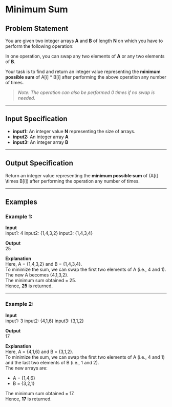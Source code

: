 # Minimum Sum

## Problem Statement
You are given two integer arrays **A** and **B** of length **N** on which you have to perform the following operation:

 In one operation, you can swap any two elements of **A** or any two elements of **B**.

Your task is to find and return an integer value representing the **minimum possible sum** of A[i] * B[i] after performing the above operation any number of times.  

> *Note: The operation can also be performed 0 times if no swap is needed.*

---

## Input Specification
- **input1:** An integer value **N** representing the size of arrays.
- **input2:** An integer array **A**
- **input3:** An integer array **B**

---

## Output Specification
Return an integer value representing the **minimum possible sum** of \(A[i] \times B[i]\) after performing the operation any number of times.

---

## Examples

### Example 1:
**Input**  
input1: 4
input2: {1,4,3,2}
input3: {1,4,3,4}



**Output**  
25




**Explanation**  
Here, A = {1,4,3,2} and B = {1,4,3,4}.  
To minimize the sum, we can swap the first two elements of A (i.e., 4 and 1).  
The new A becomes {4,1,3,2}.  
The minimum sum obtained = 25.  
Hence, **25** is returned.

---

### Example 2:
**Input**  
input1: 3
input2: {4,1,6}
input3: {3,1,2}



**Output**  
17



**Explanation**  
Here, A = {4,1,6} and B = {3,1,2}.  
To minimize the sum, we can swap the first two elements of A (i.e., 4 and 1) and the last two elements of B (i.e., 1 and 2).  
The new arrays are:  
- A = {1,4,6}  
- B = {3,2,1}  

The minimum sum obtained = 17.  
Hence, **17** is returned.
